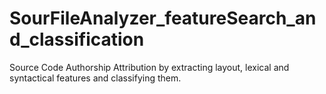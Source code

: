 # SourFileAnalyzer_featureSearch_and_classification

Source Code Authorship Attribution by extracting layout, lexical and syntactical features and classifying them.
